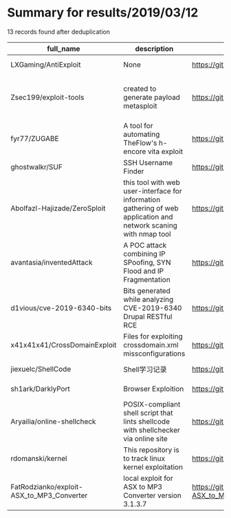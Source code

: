 
# Summary for results/2019/03/12
    
13 records found after deduplication

| full_name | description | html_url | matched_list | matched_count | pushed_at | size | stargazers_count | language | forks_count |
|-------------------------------------------|-------------------------------------------------------------------------------------------------------------------|--------------------------------------------------------------|--------------------------------------------------------|-----------------|---------------------------|--------|--------------------|--------------|---------------|
| LXGaming/AntiExploit | None | https://github.com/LXGaming/AntiExploit | ['exploit'] | 1 | 2019-03-12 03:11:51+00:00 | 177 | 1 | Java | 1 |
| Zsec199/exploit-tools | created to generate payload metasploit | https://github.com/Zsec199/exploit-tools | ['exploit', 'metasploit module OR metasploit payload'] | 2 | 2019-03-12 04:08:03+00:00 | 1 | 0 | Shell | 0 |
| fyr77/ZUGABE | A tool for automating TheFlow's h-encore vita exploit | https://github.com/fyr77/ZUGABE | ['exploit'] | 1 | 2019-03-12 12:44:41+00:00 | 47851 | 9 | C# | 1 |
| ghostwalkr/SUF | SSH Username Finder | https://github.com/ghostwalkr/SUF | ['exploit'] | 1 | 2019-03-12 22:41:51+00:00 | 28 | 5 | Shell | 0 |
| Abolfazl-Hajizade/ZeroSploit | this tool with web user-interface for information gathering of web application and network scaning with nmap tool | https://github.com/Abolfazl-Hajizade/ZeroSploit | ['sploit'] | 1 | 2019-03-12 16:32:36+00:00 | 17099 | 3 | nan | 0 |
| avantasia/inventedAttack | A POC attack combining IP SPoofing, SYN Flood and IP Fragmentation | https://github.com/avantasia/inventedAttack | ['attack poc'] | 1 | 2019-03-12 10:03:02+00:00 | 17 | 8 | Python | 2 |
| d1vious/cve-2019-6340-bits | Bits generated while analyzing CVE-2019-6340 Drupal RESTful RCE | https://github.com/d1vious/cve-2019-6340-bits | ['cve-2', 'rce'] | 2 | 2019-03-12 01:41:17+00:00 | 52 | 0 | Python | 0 |
| x41x41x41/CrossDomainExploit | Files for exploiting crossdomain.xml missconfigurations | https://github.com/x41x41x41/CrossDomainExploit | ['exploit'] | 1 | 2019-03-12 15:55:00+00:00 | 4 | 1 | ActionScript | 0 |
| jiexuelc/ShellCode | Shell学习记录 | https://github.com/jiexuelc/ShellCode | ['shellcode'] | 1 | 2019-03-12 11:49:33+00:00 | 0 | 0 | | 0 |
| sh1ark/DarklyPort | Browser Exploition | https://github.com/sh1ark/DarklyPort | ['exploit'] | 1 | 2019-03-12 16:37:37+00:00 | 17 | 0 | Shell | 0 |
| Aryailia/online-shellcheck | POSIX-compliant shell script that lints shellcode with shellchecker via online site | https://github.com/Aryailia/online-shellcheck | ['shellcode'] | 1 | 2019-03-12 18:51:09+00:00 | 14 | 0 | Shell | 0 |
| rdomanski/kernel | This repository is to track linux kernel exploitation | https://github.com/rdomanski/kernel | ['exploit'] | 1 | 2019-03-12 19:49:50+00:00 | 165 | 1 | | 0 |
| FatRodzianko/exploit-ASX_to_MP3_Converter | local exploit for ASX to MP3 Converter version 3.1.3.7 | https://github.com/FatRodzianko/exploit-ASX_to_MP3_Converter | ['exploit'] | 1 | 2019-03-12 21:22:15+00:00 | 3 | 3 | Python | 3 |
